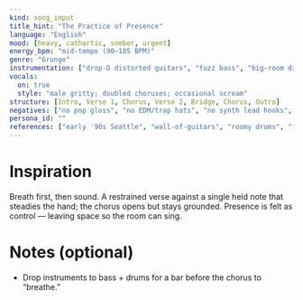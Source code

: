 ```yaml
---
kind: song_input
title_hint: "The Practice of Presence"
language: "English"
mood: [heavy, cathartic, somber, urgent]
energy_bpm: "mid‑tempo (90–105 BPM)"
genre: "Grunge"
instrumentation: ["drop‑D distorted guitars", "fuzz bass", "big‑room drums", "room mics + tape‑ish saturation", "feedback swells"]
vocals:
  on: true
  style: "male gritty; doubled choruses; occasional scream"
structure: [Intro, Verse 1, Chorus, Verse 2, Bridge, Chorus, Outro]
negatives: ["no pop gloss", "no EDM/trap hats", "no synth lead hooks", "no auto‑tune shine"]
persona_id: ""
references: ["early '90s Seattle", "wall‑of‑guitars", "roomy drums", "feedback textures"]
---
```


# Inspiration

Breath first, then sound. A restrained verse against a single held note that steadies the hand; the chorus opens but stays grounded. Presence is felt as control — leaving space so the room can sing.

# Notes (optional)

- Drop instruments to bass + drums for a bar before the chorus to “breathe.”

